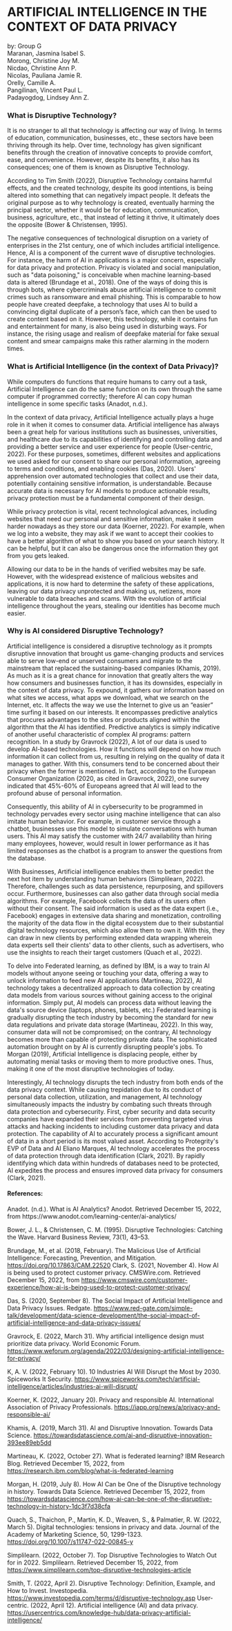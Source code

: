 <!DOCTYPE html>
<html>
<body>
  
  <div class="header">
    <h1>ARTIFICIAL INTELLIGENCE IN THE CONTEXT OF DATA PRIVACY</h1>
   
<p> 
    by: Group G <br>
 Maranan, Jasmina Isabel S.<br>
 Morong, Christine Joy M. <br>
  Nicdao, Christine Ann P. <br>
    Nicolas, Pauliana Jamie R. <br>
  Orelly, Camille A. <br>
  Pangilinan, Vincent Paul L. <br>
  Padayogdog, Lindsey Ann Z. <br>
</p>

<h3>What is Disruptive Technology?</h3>

<p>
It is no stranger to all that technology is affecting our way of living. In terms of education, communication, businesses, etc., these sectors have been thriving through its help. Over time, technology has given significant benefits through the creation of innovative concepts to provide comfort, ease, and convenience. However, despite its benefits, it also has its consequences; one of them is known as Disruptive Technology. <br>

According to Tim Smith (2022), Disruptive Technology contains harmful effects, and the created technology, despite its good intentions, is being altered into something that can negatively impact people. It defeats the original purpose as to why technology is created, eventually harming the principal sector, whether it would be for education, communication, business, agriculture, etc., that instead of letting it thrive, it ultimately does the opposite (Bower & Christensen, 1995). <br>

The negative consequences of technological disruption on a variety of enterprises in the 21st century, one of which includes artificial intelligence. Hence, AI is a component of the current wave of disruptive technologies. For instance, the harm of AI in applications is a major concern, especially for data privacy and protection. Privacy is violated and social manipulation, such as "data poisoning," is conceivable when machine learning-based data is altered (Brundage et al., 2018). One of the ways of doing this is through bots, where cybercriminals abuse artificial intelligence to commit crimes such as ransomware and email phishing. This is comparable to how people have created deepfake, a technology that uses AI to build a convincing digital duplicate of a person’s face, which can then be used to create content based on it. However, this technology, while it contains fun and entertainment for many, is also being used in disturbing ways. For instance, the rising usage and realism of deepfake material for fake sexual content and smear campaigns make this rather alarming in the modern times. <br>
</p>

<h3>What is Artificial Intelligence (in the context of Data Privacy)?</h3>

<p>
While computers do functions that require humans to carry out a task, Artificial Intelligence can do the same function on its own through the same computer if programmed correctly; therefore AI can copy human intelligence in some specific tasks (Anadot, n.d.). <br>

In the context of data privacy, Artificial Intelligence actually plays a huge role in it when it comes to consumer data. Artificial intelligence has always been a great help for various institutions such as businesses, universities, and healthcare due to its capabilities of identifying and controlling data and providing a better service and user experience for people (User-centric, 2022). For these purposes, sometimes, different websites and applications we used asked for our consent to share our personal information, agreeing to terms and conditions, and enabling cookies (Das, 2020). Users' apprehension over automated technologies that collect and use their data, potentially containing sensitive information, is understandable. Because accurate data is necessary for AI models to produce actionable results, privacy protection must be a fundamental component of their design. <br>

While privacy protection is vital, recent technological advances, including websites that need our personal and sensitive information, make it seem harder nowadays as they store our data (Koerner, 2022). For example, when we log into a website, they may ask if we want to accept their cookies to have a better algorithm of what to show you based on your search history. It can be helpful, but it can also be dangerous once the information they got from you gets leaked. <br>

Allowing our data to be in the hands of verified websites may be safe. However, with the widespread existence of malicious websites and applications, it is now hard to determine the safety of these applications, leaving our data privacy unprotected and making us, netizens, more vulnerable to data breaches and scams. With the evolution of artificial intelligence throughout the years, stealing our identities has become much easier. <br>
</p>

<h3>Why is AI considered Disruptive Technology?</h3>

<p>
Artificial intelligence is considered a disruptive technology as it prompts disruptive innovation that brought us game-changing products and services able to serve low-end or unserved consumers and migrate to the mainstream that replaced the sustaining-based companies (Khamis, 2019). As much as it is a great chance for innovation that greatly alters the way how consumers and businesses function, it has its downsides, especially in the context of data privacy. To expound, it gathers our information based on what sites we access, what apps we download, what we search on the Internet, etc. It affects the way we use the Internet to give us an “easier” time surfing it based on our interests. It encompasses predictive analytics that procures advantages to the sites or products aligned within the algorithm that the AI has identified. Predictive analytics is simply indicative of another useful characteristic of complex AI programs: pattern recognition. In a study by Gravrock (2022), A lot of our data is used to develop AI-based technologies. How it functions will depend on how much information it can collect from us, resulting in relying on the quality of data it manages to gather. With this, consumers tend to be concerned about their privacy when the former is mentioned. In fact, according to the European Consumer Organization (2020, as cited in Gravrock, 2022), one survey indicated that 45%-60% of Europeans agreed that AI will lead to the profound abuse of personal information. <br>

Consequently, this ability of AI in cybersecurity to be programmed in technology pervades every sector using machine intelligence that can also imitate human behavior. For example, in customer service through a chatbot, businesses use this model to simulate conversations with human users. This AI may satisfy the customer with 24/7 availability than hiring many employees, however, would result in lower performance as it has limited responses as the chatbot is a program to answer the questions from the database. <br>

With Businesses, Artificial intelligence enables them to better predict the next hot item by understanding human behaviors (Simplilearn, 2022). Therefore, challenges such as data persistence, repurposing, and spillovers occur. Furthermore, businesses can also gather data through social media algorithms. For example, Facebook collects the data of its users often without their consent. The said information is used as the data expert (i.e., Facebook) engages in extensive data sharing and monetization, controlling the majority of the data flow in the digital ecosystem due to their substantial digital technology resources, which also allow them to own it. With this, they can draw in new clients by performing extended data wrapping wherein data experts sell their clients' data to other clients, such as advertisers, who use the insights to reach their target customers (Quach et al., 2022). <br>

To delve into Federated learning, as defined by IBM, is a way to train AI models without anyone seeing or touching your data, offering a way to unlock information to feed new AI applications (Martineau, 2022),  AI technology takes a decentralized approach to data collection by creating data models from various sources without gaining access to the original information. Simply put, AI models can process data without leaving the data's source device (laptops, phones, tablets, etc.) Federated learning is gradually disrupting the tech industry by becoming the standard for new data regulations and private data storage (Martineau, 2022). In this way, consumer data will not be compromised; on the contrary, AI technology becomes more than capable of protecting private data. The sophisticated automation brought on by AI is currently disrupting people's jobs. To Morgan (2019), Artificial Intelligence is displacing people, either by automating menial tasks or moving them to more productive ones. Thus, making it one of the most disruptive technologies of today. <br>

Interestingly, AI technology disrupts the tech industry from both ends of the data privacy context. While causing trepidation due to its conduct of personal data collection, utilization, and management, AI technology simultaneously impacts the industry by combating such threats through data protection and cybersecurity. First, cyber security and data security companies have expanded their services from preventing targeted virus attacks and hacking incidents to including customer data privacy and data protection. The capability of AI to accurately process a significant amount of data in a short period is its most valued asset. According to Protegrity's EVP of Data and AI Eliano Marques, AI technology accelerates the process of data protection through data identification (Clark, 2021). By rapidly identifying which data within hundreds of databases need to be protected, AI expedites the process and ensures improved data privacy for consumers (Clark, 2021).
</p>

<h4>References:</h4>

<p>
Anadot. (n.d.). What is AI Analytics? Anodot. Retrieved December 15, 2022, from https://www.anodot.com/learning-center/ai-analytics/ <br>

Bower, J. L., & Christensen, C. M. (1995). Disruptive Technologies: Catching the Wave. Harvard Business Review, 73(1), 43–53. <br>

Brundage, M., et al. (2018, February). The Malicious Use of Artificial Intelligence: Forecasting, Prevention, and Mitigation. https://doi.org/10.17863/CAM.22520
Clark, S. (2021, November 4). How AI is being used to protect customer privacy. CMSWire.com. Retrieved December 15, 2022, from https://www.cmswire.com/customer-experience/how-ai-is-being-used-to-protect-customer-privacy/ <br>

Das, S. (2020, September 8). The Social Impact of Artificial Intelligence and Data Privacy Issues. Redgate. https://www.red-gate.com/simple-talk/development/data-science-development/the-social-impact-of-artificial-intelligence-and-data-privacy-issues/ <br>

Gravrock, E. (2022, March 31). Why artificial intelligence design must prioritize data privacy. World Economic Forum. https://www.weforum.org/agenda/2022/03/designing-artificial-intelligence-for-privacy/ <br>

K, A. V. (2022, February 10). 10 Industries AI Will Disrupt the Most by 2030. Spiceworks It Security. https://www.spiceworks.com/tech/artificial-intelligence/articles/industries-ai-will-disrupt/ <br>

Koerner, K. (2022, January 20). Privacy and responsible AI. International Association of Privacy Professionals. https://iapp.org/news/a/privacy-and-responsible-ai/ <br>

Khamis, A. (2019, March 31). AI and Disruptive Innovation. Towards Data Science. https://towardsdatascience.com/ai-and-disruptive-innovation-393ee89eb5dd <br>

Martineau, K. (2022, October 27). What is federated learning? IBM Research Blog. Retrieved December 15, 2022, from https://research.ibm.com/blog/what-is-federated-learning <br>

Morgan, H. (2019, July 8). How AI Can be One of the Disruptive technology in history. Towards Data Science. Retrieved December 15, 2022, from https://towardsdatascience.com/how-ai-can-be-one-of-the-disruptive-technology-in-history-1dc3f7d38cfa <br>

Quach, S., Thaichon, P., Martin, K. D., Weaven, S., & Palmatier, R. W. (2022, March 5). Digital technologies: tensions in privacy and data. Journal of the Academy of Marketing Science, 50, 1299-1323. https://doi.org/10.1007/s11747-022-00845-y <br>

Simplilearn. (2022, October 7). Top Disruptive Technologies to Watch Out for in 2022. Simplilearn. Retrieved December 15, 2022, from https://www.simplilearn.com/top-disruptive-technologies-article <br>

Smith, T. (2022, April 2). Disruptive Technology: Definition, Example, and How to Invest. Investopedia. https://www.investopedia.com/terms/d/disruptive-technology.asp
User-centric. (2022, April 12). Artificial intelligence (AI) and data privacy. https://usercentrics.com/knowledge-hub/data-privacy-artificial-intelligence/ <br>
</p>

</body>
</html>


